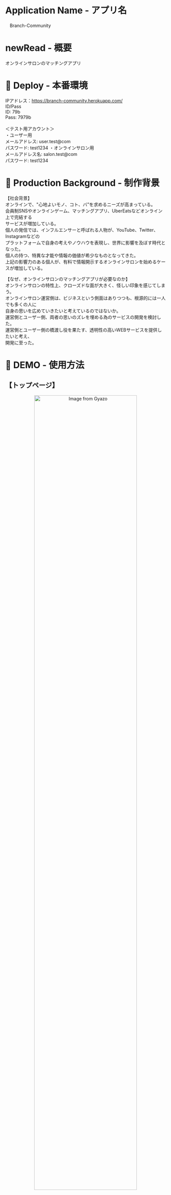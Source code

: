 # Application Name - アプリ名
　Branch-Community

# newRead - 概要
  オンラインサロンのマッチングアプリ

# :ledger: Deploy - 本番環境
  IPアドレス：https://branch-community.herokuapp.com/<br>
  ID/Pass<br>
    ID: 79b<br>
    Pass: 7979b<br>
    <br>
  ＜テスト用アカウント＞<br>
  ・ユーザー用<br>
    メールアドレス: user.test@com<br>
    パスワード: test1234
  ・オンラインサロン用<br>
    メールアドレス名: salon.test@com<br>
    パスワード: test1234
    <br>
    
# :ledger: Production Background - 制作背景
  【社会背景】<br>
  オンラインで、"心地よいモノ、コト、バ”を求めるニーズが高まっている。<br>
  会員制SNSやオンラインゲーム、マッチングアプリ、UberEatsなどオンライン上で完結する<br>
  サービスが増加している。<br>
  個人の発信では、インフルエンサーと呼ばれる人物が、YouTube、Twitter、Instagramなどの<br>
  プラットフォームで自身の考えやノウハウを表現し、世界に影響を及ぼす時代となった。<br>
  個人の持つ、特異な才能や情報の価値が希少なものとなってきた。<br>
  上記の影響力のある個人が、有料で情報開示するオンラインサロンを始めるケースが増加している。<br>
  
  【なぜ、オンラインサロンのマッチングアプリが必要なのか】<br>
  オンラインサロンの特性上、クローズドな面が大きく、怪しい印象を感じてしまう。<br>
  オンラインサロン運営側は、ビジネスという側面はありつつも、根源的には一人でも多くの人に<br>
  自身の思いを広めていきたいと考えているのではないか。<br>
  運営側とユーザー側、両者の思いのズレを埋める為のサービスの開発を検討した。<br>
  運営側とユーザー側の橋渡し役を果たす、透明性の高いWEBサービスを提供したいと考え、<br>
  開発に至った。<br>
  
# :iphone: DEMO -  使用方法
  ## 【トップページ】
  <div align="center">
  <img src="https://user-images.githubusercontent.com/67040383/90971714-9861a500-e54d-11ea-948a-6c98e544c85d.png" alt="Image from Gyazo" width="80%">
  </div>
  
  
  ## 【ユーザー／オンラインサロン登録ページ】<br>
  <div align="center">
  <img src="https://user-images.githubusercontent.com/67040383/90971742-ea0a2f80-e54d-11ea-94de-effaa9e319a0.gif" alt="Image from Gyazo" width="80%">
  </div>
  
  ### 【お気に入り機能】<br>
  <div align="center">
  <img src="https://user-images.githubusercontent.com/67040383/90971972-fee7c280-e54f-11ea-8ca3-8d324491a7ba.gif" alt="Image from Gyazo" width="80%">
  </div>
  
  ## 【ユーザー／オンラインサロン詳細ページ】<br>
  <div align="center">
  <img src="https://user-images.githubusercontent.com/67040383/90971727-c1823580-e54d-11ea-93d9-64dc28b29c51.png" alt="Image from Gyazo" width="80%">
  </div>
  
# Device - 工夫したポイント
  カテゴリー、所在地、プロフィールから、ユーザーの目的に合うオンラインサロンが見つかるようにしました。<br>
  デザインは、ユーザーとオンラインサロンが際立つように極力シンプルなものにしました。<br>
  まだ、未実装ではありますが、今後は相互の疑問解消のため、下記の機能を実装することで、よりオンラインサロンが<br>
  身近となるように改良していきます。<br>
  
# :computer: To be implemented - 実装予定
・　チャットルーム機能<br>
・　おすすめユーザー（オンラインサロン）表示機能<br>
・　アクティブユーザー表示機能<br>
・　ユーザー（オンラインサロン）ランキング機能<br>
　 and more...<br>
  
# :pencil2: Database Design - DB設計
  
## usersテーブル
|Column|Type|Option|
|------|----|------|
|name|string|null: false|
|birth_place|integer|null: false|
|sex|integer|null: false|
|birth_date|date|null: false|
|category|integer|null: false|
|profile|text|null: false|
|email|string|null: false|
|image|string|null: false|
|password|string|null: false|

## salonsテーブル
|Column|Type|Option|
|------|----|------|
|name|string|null: false|
|birth_place|integer|null: false|
|category|integer|null: false|
|profile|text|null: false|
|email|string|null: false|
|image|string|null: false|
|password|string|null: false|

